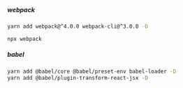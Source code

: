 ##### webpack

```bash
yarn add webpack@^4.0.0 webpack-cli@^3.0.0 -D
```

```bash
npx webpack
```

##### babel

```bash
yarn add @babel/core @babel/preset-env babel-loader -D
yarn add @babel/plugin-transform-react-jsx -D
```
